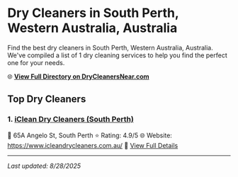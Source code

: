 # Dry Cleaners in South Perth, Western Australia, Australia

Find the best dry cleaners in South Perth, Western Australia, Australia. We've compiled a list of 1 dry cleaning services to help you find the perfect one for your needs.

🌐 **[View Full Directory on DryCleanersNear.com](https://drycleanersnear.com/city/Australia/Western%20Australia/South%20Perth)**

## Top Dry Cleaners

### 1. [iClean Dry Cleaners (South Perth)](https://drycleanersnear.com/dryCleaner/68ad16341d9ee695c9252e2d/iclean-dry-cleaners-south-perth)
📍 65A Angelo St, South Perth
⭐ Rating: 4.9/5
🌐 Website: https://www.icleandrycleaners.com.au/
🔗 [View Full Details](https://drycleanersnear.com/dryCleaner/68ad16341d9ee695c9252e2d/iclean-dry-cleaners-south-perth)


---

*Last updated: 8/28/2025*
